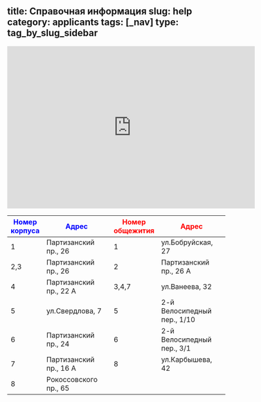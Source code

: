 title: Справочная информация
slug: help
category: applicants
tags: [_nav]
type: tag_by_slug_sidebar
---

<iframe src="https://mapsengine.google.com/map/embed?mid=zYZPGNWWUhS0.kkIUmigsj6Cc"
        frameborder="0" style="border:0" width="572" height="374"></iframe>

<table class="table_help_inf">
  <thead>
    <tr>
      <th style="color: blue">Номер корпуса</th>
      <th style="color: blue">Адрес</th>
      <th style="color: red">Номер общежития</th>
      <th style="color: red">Адрес</th>
    </tr>
  </thead>
  <tbody>
    <tr>
      <td style="width: 10%" class="table_help">1</td>
      <td style="width: 40%">Партизанский пр., 26</td>
      <td style="width: 10%" class="table_help">1</td>
      <td style="width: 40%">ул.Бобруйская, 27</td>
    </tr>
    <tr>
      <td style="width: 10%" class="table_help">2,3</td>
      <td style="width: 40%">Партизанский пр., 26</td>
      <td style="width: 10%" class="table_help">2</td>
      <td style="width: 40%">Партизанский пр., 26 А</td>
    </tr>
    <tr>
      <td style="width: 10%" class="table_help">4</td>
      <td style="width: 40%">Партизанский пр., 22 А</td>
      <td style="width: 10%" class="table_help">3,4,7</td>
      <td style="width: 40%">ул.Ванеева, 32</td>
    </tr>
    <tr>
      <td style="width:10%" class="table_help">5</td>
      <td style="width:40%">ул.Свердлова, 7</td>
      <td style="width:10%" class="table_help">5</td>
      <td style="width:40%">2-й Велосипедный пер., 1/10</td>
    </tr>
    <tr>
      <td style="width:10%" class="table_help">6</td>
      <td style="width:40%">Партизанский пр., 24</td>
      <td style="width:10%" class="table_help">6</td>
      <td style="width:40%">2-й Велосипедный пер., 3/1</td>
    </tr>
    <tr>
      <td style="width:10%" class="table_help">7</td>
      <td style="width:40%">Партизанский пр., 16 А</td>
      <td style="width:10%" class="table_help">8</td>
      <td style="width:40%">ул.Карбышева, 42</td>
    </tr>
    <tr>
      <td style="width:10%" class="table_help">8</td>
      <td style="width:40%">Рокоссовского пр., 65</td>
      <td style="width:10%" class="table_help">&nbsp;</td>
      <td style="width:40%">&nbsp;</td>
    </tr>
  </tbody>
</table>

